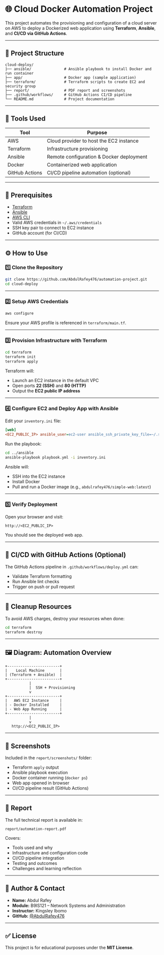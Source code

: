 # 🌐 Cloud Docker Automation Project

This project automates the provisioning and configuration of a cloud server on AWS to deploy a Dockerized web application using **Terraform**, **Ansible**, and **CI/CD via GitHub Actions**.

---

## 📁 Project Structure

```
cloud-deploy/
├── ansible/               # Ansible playbook to install Docker and run container
├── app/                   # Docker app (sample application)
├── terraform/             # Terraform scripts to create EC2 and security group
├── report/                # PDF report and screenshots
├── .github/workflows/     # GitHub Actions CI/CD pipeline
└── README.md              # Project documentation
```

---

## 🚀 Tools Used

| Tool          | Purpose                                  |
|---------------|-------------------------------------------|
| AWS           | Cloud provider to host the EC2 instance   |
| Terraform     | Infrastructure provisioning               |
| Ansible       | Remote configuration & Docker deployment  |
| Docker        | Containerized web application             |
| GitHub Actions| CI/CD pipeline automation (optional)      |

---

## 🔧 Prerequisites

- [Terraform](https://www.terraform.io/downloads)
- [Ansible](https://docs.ansible.com)
- [AWS CLI](https://aws.amazon.com/cli/)
- Valid AWS credentials in `~/.aws/credentials`
- SSH key pair to connect to EC2 instance
- GitHub account (for CI/CD)

---

## ⚙️ How to Use

### 1️⃣ Clone the Repository

```bash
git clone https://github.com/AbdulRafey476/automation-project.git
cd cloud-deploy
```

---

### 2️⃣ Setup AWS Credentials

```bash
aws configure
```

Ensure your AWS profile is referenced in `terraform/main.tf`.

---

### 3️⃣ Provision Infrastructure with Terraform

```bash
cd terraform
terraform init
terraform apply
```

Terraform will:
- Launch an EC2 instance in the default VPC
- Open ports **22 (SSH)** and **80 (HTTP)**
- Output the **EC2 public IP address**

---

### 4️⃣ Configure EC2 and Deploy App with Ansible

Edit your `inventory.ini` file:

```ini
[web]
<EC2_PUBLIC_IP> ansible_user=ec2-user ansible_ssh_private_key_file=~/.ssh/networking-key.pem
```

Run the playbook:

```bash
cd ../ansible
ansible-playbook playbook.yml -i inventory.ini
```

Ansible will:
- SSH into the EC2 instance
- Install Docker
- Pull and run a Docker image (e.g., `abdulrafey476/simple-web:latest`)

---

### 5️⃣ Verify Deployment

Open your browser and visit:

```
http://<EC2_PUBLIC_IP>
```

You should see the deployed web app.

---

## 🔁 CI/CD with GitHub Actions (Optional)

The GitHub Actions pipeline in `.github/workflows/deploy.yml` can:
- Validate Terraform formatting
- Run Ansible lint checks
- Trigger on push or pull request

---

## 🧹 Cleanup Resources

To avoid AWS charges, destroy your resources when done:

```bash
cd terraform
terraform destroy
```

---

## 🖼️ Diagram: Automation Overview

```
+------------------------+
|    Local Machine       |
| (Terraform + Ansible)  |
+------------------------+
           |
           |  SSH + Provisioning
           v
+------------------------+
|   AWS EC2 Instance     |
| - Docker Installed     |
| - Web App Running      |
+------------------------+
           |
           v
   http://<EC2_PUBLIC_IP>
```

---

## 📸 Screenshots

Included in the `report/screenshots/` folder:
- Terraform `apply` output
- Ansible playbook execution
- Docker container running (`docker ps`)
- Web app opened in browser
- CI/CD pipeline result (GitHub Actions)

---

## 📄 Report

The full technical report is available in:

```
report/automation-report.pdf
```

Covers:
- Tools used and why
- Infrastructure and configuration code
- CI/CD pipeline integration
- Testing and outcomes
- Challenges and learning reflection

---

## 🔗 Author & Contact

- **Name:** Abdul Rafey  
- **Module:** B9IS121 – Network Systems and Administration  
- **Instructor:** Kingsley Ibomo  
- **GitHub:** [@AbdulRafey476](https://github.com/AbdulRafey476)

---

## ✅ License

This project is for educational purposes under the **MIT License**.